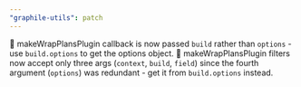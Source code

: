 ```yaml
---
"graphile-utils": patch
---
```


🚨 makeWrapPlansPlugin callback is now passed `build` rather than `options` -
use `build.options` to get the options object. 🚨 makeWrapPlansPlugin filters
now accept only three args (`context`, `build`, `field`) since the fourth
argument (`options`) was redundant - get it from `build.options` instead.
